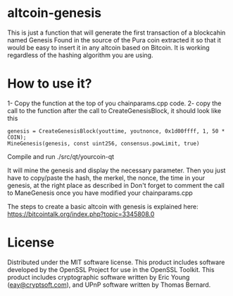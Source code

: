 # altcoin-genesis
This is just a function that will generate the first transaction of a blockcahin named Genesis
Found in the source of the Pura coin extracted it so that it would be easy to insert it in any altcoin based on Bitcoin.
It is working regardless of the hashing algorithm you are using.

<h1>How to use it?</h1>

1- Copy the function at the top of you chainparams.cpp code.
2- copy the call to the function after the call to CreateGenesisBlock, it should look like this

```
genesis = CreateGenesisBlock(youttime, youtnonce, 0x1d00ffff, 1, 50 * COIN);
MineGenesis(genesis, const uint256, consensus.powLimit, true) 
```

Compile and run ./src/qt/yourcoin-qt

It will mine the genesis and display the necessary parameter.
Then you just have to copy/paste the hash, the merkel, the nonce, the time in your genesis, at the right place as described in
Don't forget to comment the call to ManeGenesis once you have modified your chainparams.cpp

The steps to create a basic altcoin with genesis is explained here: https://bitcointalk.org/index.php?topic=3345808.0

<h1>License</h1>

Distributed under the MIT software license. This product includes software developed by the OpenSSL Project for use in the OpenSSL Toolkit. This product includes cryptographic software written by Eric Young (eay@cryptsoft.com), and UPnP software written by Thomas Bernard.
